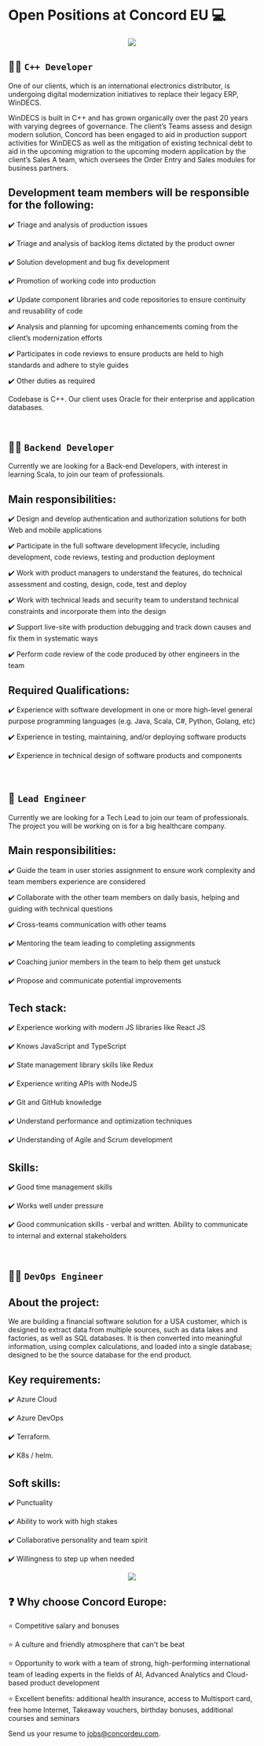 
# Open Positions at Concord EU 💻

<div id="header" align="center">
  <img src="https://github.com/Concord-Europe/Open-Positions/blob/main/Join%20our%20team.jpg"/> 
</div>

👨‍🏭 `C++ Developer`
--------------

One of our clients, which is an international electronics distributor, is undergoing digital modernization initiatives to replace their legacy ERP, WinDECS.  

WinDECS is built in C++ and has grown organically over the past 20 years with varying degrees of governance. The client’s Teams assess and design modern solution, Concord has been engaged to aid in production support activities for WinDECS as well as the mitigation of existing technical debt to aid in the upcoming migration to the upcoming modern application by the client’s Sales A team, which oversees the Order Entry and Sales modules for business partners.  


## Development team members will be responsible for the following: 

✔️ Triage and analysis of production issues

✔️ Triage and analysis of backlog items dictated by the product owner 

✔️ Solution development and bug fix development 

✔️ Promotion of working code into production  

✔️ Update component libraries and code repositories to ensure continuity and reusability of code

✔️ Analysis and planning for upcoming enhancements coming from the client’s modernization efforts  

✔️ Participates in code reviews to ensure products are held to high standards and adhere to style guides

✔️ Other duties as required  
   
   
Codebase is C++. Our client uses Oracle for their enterprise and application databases.  


<br />

👨‍🔧 `Backend Developer`
------------------------

Currently we are looking for a Back-end Developers, with interest in learning Scala, to join our team of professionals.


## Main responsibilities:

✔️ Design and develop authentication and authorization solutions for both Web and mobile applications
 
✔️ Participate in the full software development lifecycle, including development, code reviews, testing and production deployment
 
✔️ Work with product managers to understand the features, do technical assessment and costing, design, code, test and deploy

✔️ Work with technical leads and security team to understand technical constraints and incorporate them into the design
 
✔️ Support live-site with production debugging and track down causes and fix them in systematic ways
 
✔️ Perform code review of the code produced by other engineers in the team


## Required Qualifications:


✔️ Experience with software development in one or more high-level general purpose programming languages (e.g. Java, Scala, C#, Python, Golang, etc)

✔️ Experience in testing, maintaining, and/or deploying software products

✔️ Experience in technical design of software products and components


<br />

👷 `Lead Engineer`
------------------

Currently we are looking for a Tech Lead to join our team of professionals. The project you will be working on is for a big healthcare company.


## Main responsibilities:


✔️ Guide the team in user stories assignment to ensure work complexity and team members experience are considered

✔️ Collaborate with the other team members on daily basis, helping and guiding with technical questions

✔️ Cross-teams communication with other teams

✔️ Mentoring the team leading to completing assignments

✔️ Coaching junior members in the team to help them get unstuck

✔️ Propose and communicate potential improvements


## Tech stack:


✔️ Experience working with modern JS libraries like React JS

✔️ Knows JavaScript and TypeScript

✔️ State management library skills like Redux

✔️ Experience writing APIs with NodeJS

✔️ Git and GitHub knowledge

✔️ Understand performance and optimization techniques

✔️ Understanding of Agile and Scrum development



## Skills:


✔️ Good time management skills

✔️ Works well under pressure

✔️ Good communication skills - verbal and written. Ability to communicate to internal and external stakeholders

<br />

👨‍🍳 `DevOps Engineer`
---------------------


## About the project:  

We are building a financial software solution for a USA customer, which is designed to extract data from multiple sources, such as data lakes and factories, as well as SQL databases. It is then converted into meaningful information, using complex calculations, and loaded into a single database; designed to be the source database for the end product. 

## Key requirements: 

✔️ Azure Cloud 

✔️ Azure DevOps 

✔️ Terraform. 

✔️ K8s / helm. 
  

## Soft skills: 

✔️ Punctuality 

✔️ Ability to work with high stakes 

✔️ Collaborative personality and team spirit

✔️ Willingness to step up when needed 


  
<div id="header" align="center">
  <img src="https://github.com/Concord-Europe/Open-Positions/blob/main/our%20values.jpg"/> 
</div>

❓ Why choose Concord Europe: 
-------------------

⭐ Competitive salary and bonuses 

⭐ A culture and friendly atmosphere that can't be beat 

⭐ Opportunity to work with a team of strong, high-performing international team of leading experts in the fields of AI, Advanced Analytics and Cloud-based product development 

⭐ Excellent benefits: additional health insurance, access to Multisport card, free home Internet, Takeaway vouchers, birthday bonuses, additional courses and seminars


Send us your resume to jobs@concordeu.com. 
